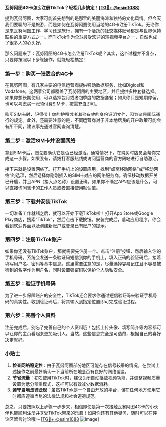 **瓦努阿图4G卡怎么注册TikTok？轻松几步搞定！[[TG💪+ @esim1088](https://t.me/s/esim1088)]**

提到瓦努阿图，大家可能首先想到的是那里的美丽海滩和独特的文化风情。但今天我们要聊的不是旅游，而是如何在瓦努阿图使用当地的4G卡注册TikTok。无论你是来瓦努阿图工作、学习还是旅行，拥有一个活跃的社交媒体账号都是与世界保持联系的重要方式之一。而TikTok作为全球最受欢迎的短视频平台之一，自然也成了很多人的心头好。

那么问题来了：瓦努阿图的4G卡怎么注册TikTok呢？其实，这个过程并不复杂，只要你按照以下步骤操作，就能轻松搞定！

### 第一步：购买一张适合的4G卡

在瓦努阿图，有几家主要的电信运营商提供移动数据服务，比如Digicel和Vodafone。这两家公司都覆盖了瓦努阿图的主要地区，并且提供多种套餐选择。如果你想长期使用，可以选择包月或者包季度的数据套餐；如果你只是短期停留，也可以考虑买一张预付费SIM卡，按需充值即可。

购买SIM卡时，记得带上你的护照或者其他有效的身份证明文件，因为这是国际通行的规定。此外，还需要注意的是，不同运营商对于非本地居民的开户政策可能会有所不同，建议事先通过官网查询清楚。

### 第二步：激活SIM卡并设置网络

拿到SIM卡后，首先要确认它是否已经激活。通常情况下，在购买时店员会帮你完成这一步骤。如果没有，请拨打客服热线或访问运营商的官方网站进行自助激活。

接下来就是设置网络了。打开手机上的设置应用，找到“蜂窝移动网络”或“移动网络”的选项，然后选择你刚刚插入的SIM卡对应的网络服务商。确保移动数据开关已开启，并且APN（接入点名称）设置正确。如果你不确定APN应该是什么，可以直接询问售卡的工作人员或者直接使用默认值。

### 第三步：下载并安装TikTok

一切准备工作就绪之后，就可以开始下载TikTok啦！打开App Store或Google Play商店，搜索“TikTok”，然后点击下载按钮。安装完成后，启动应用程序，你会看到欢迎界面以及创建新账户或登录已有账户的提示。

### 第四步：注册TikTok账户

如果你还没有TikTok账户，那就需要先注册一个。点击“注册”按钮，然后输入你的手机号码。系统会发送一条验证码短信到你的手机上，填入正确的验证码后，接着填写用户名、密码等基本信息。这里需要注意的是，尽量选择容易记住且不容易被猜到的名字作为用户名，同时设置强密码以保护个人隐私安全。

### 第五步：验证手机号码

为了进一步保障账户的安全性，TikTok还会要求你通过短信验证码来验证手机号码的真实性。收到验证码后，将其输入到指定位置即可完成验证过程。

### 第六步：完善个人资料

注册完成后，别忘了完善自己的个人资料哦！包括上传头像、填写简介等内容都可以让你的主页看起来更加吸引人。当然，这些信息完全是可选的，根据自己的喜好决定就好。

### 小贴士

1. **检查网络稳定性**：由于瓦努阿图部分地区可能存在信号较弱的情况，在尝试上述操作之前最好确认一下当前所在地是否有良好的网络覆盖。
2. **节省流量**：初次使用TikTok时，建议关闭自动播放视频功能，并调整视频质量设置为低分辨率模式，这样可以有效减少数据消耗。
3. **遵守当地法律法规**：虽然TikTok是一个自由开放的平台，但在任何地方使用它时都应遵循当地的法律法规和社会道德规范。

总之，只要按照以上步骤一步步来，相信即使是第一次接触瓦努阿图4G卡的小伙伴也能顺利注册并享受TikTok带来的乐趣！如果你还有其他疑问，随时可以在评论区留言讨论哦～ [[TG💪+ @esim1088](https://t.me/s/esim1088) ![Image](https://i.postimg.cc/4NQfJmqS/Snipaste-2025-05-13-00-14-12.png)]